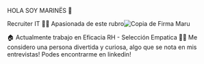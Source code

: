 HOLA SOY MARINËS 👋




Recruiter IT 🙇‍♀️ Apasionada de este rubro![Copia de Firma Maru](https://user-images.githubusercontent.com/84033821/121223484-f43bb700-c85d-11eb-9a2f-fdf30170d7ec.jpg)

🏠 Actualmente trabajo en Eficacia RH - Selección Empatica
🙋‍♀️ Me considero una persona divertida y curiosa, algo que se nota en mis entrevistas! 
Podes encontrarme en linkedin! 
